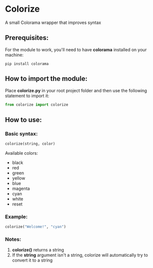 # Colorize
A small Colorama wrapper that improves syntax

## Prerequisites:
For the module to work, you'll need to have **colorama** installed on your machine:
```
pip install colorama
```

## How to import the module:
Place **colorize.py** in your root project folder and then use the following statement to import it:
```py
from colorize import colorize
```
## How to use:
### Basic syntax:
```py
colorize(string, color)
```
Available colors:
- black
- red
- green
- yellow
- blue
- magenta
- cyan
- white
- reset
### Example:
```py
colorize("Welcome!", "cyan")
```
### Notes:
1. **colorize()** returns a string
2. If the **string** argument isn't a string, colorize will automatically try to convert it to a string
